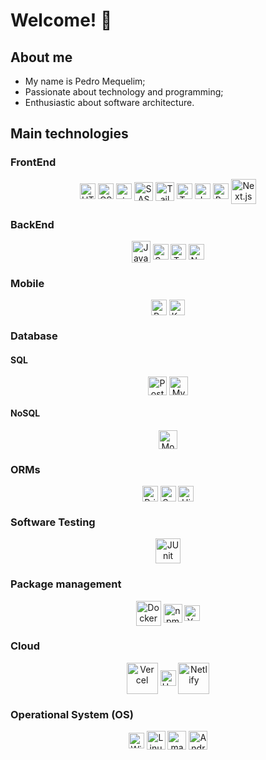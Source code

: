 # Welcome! 👋

<div>
  <h2>About me</h2>
  <ul>
    <li>My name is Pedro Mequelim;</li>
  	<li>Passionate about technology and programming;</li>
  	<li>Enthusiastic about software architecture.</li>
  </ul>
</div>

<div>
  <h2>Main technologies</h1>
  <h3>FrontEnd</h2>
  <div align="center">
    <img alt="HTML" height="25" width="25" align="center" src="https://cdn.jsdelivr.net/gh/devicons/devicon@latest/icons/html5/html5-original.svg" />
    <img alt="CSS" height="25" width="25" align="center" src="https://cdn.jsdelivr.net/gh/devicons/devicon@latest/icons/css3/css3-original.svg" />
    <img alt="styled-components" height="25" width="25" align="center" src="https://skillicons.dev/icons?i=styledcomponents" />
    <img alt="SASS" height="30" width="30" align="center" src="https://cdn.jsdelivr.net/gh/devicons/devicon@latest/icons/sass/sass-original.svg" />
    <img alt="Tailwind CSS" height="30" width="30" align="center" src="https://cdn.jsdelivr.net/gh/devicons/devicon@latest/icons/tailwindcss/tailwindcss-original.svg" />
    <img alt="TypeScript" height="25" width="25" align="center" src="https://cdn.jsdelivr.net/gh/devicons/devicon@latest/icons/typescript/typescript-original.svg" />
    <img alt="JavaScript" height="25" width="25" align="center" src="https://cdn.jsdelivr.net/gh/devicons/devicon@latest/icons/javascript/javascript-original.svg" />
    <img alt="React.js" height="25" width="25" align="center" src="https://cdn.jsdelivr.net/gh/devicons/devicon@latest/icons/react/react-original.svg" />
    <img alt="Next.js" height="40" width="40" align="center" src="https://cdn.jsdelivr.net/gh/devicons/devicon@latest/icons/nextjs/nextjs-original-wordmark.svg" />
    <!-- <img alt="Redux.js" height="25" width="25" align="center" src="https://cdn.jsdelivr.net/gh/devicons/devicon@latest/icons/redux/redux-original.svg" />
    <img alt="Vue.js" height="25" width="25" align="center" src="https://cdn.jsdelivr.net/gh/devicons/devicon@latest/icons/vuejs/vuejs-original.svg" />
    <img alt="Nuxt.js" height="25" width="25" align="center" src="https://cdn.jsdelivr.net/gh/devicons/devicon@latest/icons/nuxtjs/nuxtjs-original.svg" />
    <img alt="Vuetify" height="25" width="25" align="center" src="https://cdn.jsdelivr.net/gh/devicons/devicon@latest/icons/vuetify/vuetify-original.svg" />
    <img alt="Angular" height="35" width="35" align="center" src="https://cdn.jsdelivr.net/gh/devicons/devicon@latest/icons/angular/angular-original.svg" /> -->
  </div>
  <h3>BackEnd</h2>
  <div align="center">
    <img alt="Java" height="35" width="30" align="center" src="https://cdn.jsdelivr.net/gh/devicons/devicon@latest/icons/java/java-original.svg" />
    <img alt="Spring Boot" height="25" width="25" align="center" src="https://cdn.jsdelivr.net/gh/devicons/devicon@latest/icons/spring/spring-original.svg" />
    <img alt="TypeScript" height="25" width="25" align="center" src="https://cdn.jsdelivr.net/gh/devicons/devicon@latest/icons/typescript/typescript-original.svg" />
    <img alt="Node.js" height="25" width="25" align="center" src="https://cdn.jsdelivr.net/gh/devicons/devicon@latest/icons/nodejs/nodejs-original.svg" />
    <!-- <img alt="Dart" height="25" width="25" align="center" src="https://cdn.jsdelivr.net/gh/devicons/devicon@latest/icons/dart/dart-original.svg" />
    <img alt="Golang" height="35" width="35" align="center" src="https://cdn.jsdelivr.net/gh/devicons/devicon@latest/icons/go/go-original-wordmark.svg" />
    <img alt="C#" height="30" width="30" align="center" src="https://cdn.jsdelivr.net/gh/devicons/devicon@latest/icons/csharp/csharp-original.svg" />
    <img alt=".NET" height="30" width="30" align="center" src="https://cdn.jsdelivr.net/gh/devicons/devicon@latest/icons/dot-net/dot-net-original.svg" />
    <img alt=".NET Core" height="25" width="25" align="center" src="https://cdn.jsdelivr.net/gh/devicons/devicon@latest/icons/dotnetcore/dotnetcore-original.svg" /> -->
  </div>
  <h3>Mobile</h2>
  <div align="center">
    <img alt="React Native" height="25" width="25" align="center" src="https://cdn.jsdelivr.net/gh/devicons/devicon@latest/icons/react/react-original.svg" />
    <!-- <img alt="Flutter" height="25" width="25" align="center" src="https://cdn.jsdelivr.net/gh/devicons/devicon@latest/icons/flutter/flutter-original.svg" /> -->
    <img alt="Kotlin" height="25" width="25" align="center" src="https://cdn.jsdelivr.net/gh/devicons/devicon@latest/icons/kotlin/kotlin-original.svg" />
    <!-- <img alt="Swift" height="25" width="25" align="center" src="https://cdn.jsdelivr.net/gh/devicons/devicon@latest/icons/swift/swift-original.svg" /> -->
  </div>
  <!-- <h3>API</h2>
  <div align="center">
    <img alt="GraphQL" height="30" width="30" align="center" src="https://cdn.jsdelivr.net/gh/devicons/devicon@latest/icons/graphql/graphql-plain.svg" />
  </div> -->
  <h3>Database</h2>
  <div>
    <h4>SQL</h3>
    <div align="center">
      <img alt="PostgreSQL" height="30" width="30" align="center" src="https://cdn.jsdelivr.net/gh/devicons/devicon@latest/icons/postgresql/postgresql-original.svg" />
      <img alt="MySQL" height="30" width="30" align="center" src="https://cdn.jsdelivr.net/gh/devicons/devicon@latest/icons/mysql/mysql-original.svg" />
      <!-- <img alt="Oracle SQL" height="45" width="45" align="center" src="https://cdn.jsdelivr.net/gh/devicons/devicon@latest/icons/oracle/oracle-original.svg" />
      <img alt="SQL Server" height="30" width="30" align="center" src="https://cdn.jsdelivr.net/gh/devicons/devicon@latest/icons/microsoftsqlserver/microsoftsqlserver-original.svg" /> -->
    </div>
    <h4>NoSQL</h3>
    <div align="center">
      <img alt="MongoDB" height="30" width="30" align="center" src="https://cdn.jsdelivr.net/gh/devicons/devicon@latest/icons/mongodb/mongodb-original.svg" />
      <!-- <img alt="Cassandra" height="35" width="35" align="center" src="https://cdn.jsdelivr.net/gh/devicons/devicon@latest/icons/cassandra/cassandra-original.svg" />
      <img alt="DynamoDB" height="25" width="25" align="center" src="https://skillicons.dev/icons?i=dynamodb" /> -->
    </div>
  </div>
  <h3>ORMs</h2>
  <div align="center">
    <img alt="Prisma" height="25" width="25" align="center" src="https://cdn.jsdelivr.net/gh/devicons/devicon@latest/icons/prisma/prisma-original.svg" />
    <img alt="Sequelize" height="25" width="25" align="center" src="https://cdn.jsdelivr.net/gh/devicons/devicon@latest/icons/sequelize/sequelize-original.svg" />
    <img alt="Hibernate" height="25" width="25" align="center" src="https://cdn.jsdelivr.net/gh/devicons/devicon@latest/icons/hibernate/hibernate-original.svg" />
  </div>
  <h3>Software Testing</h2>
  <div align="center">
    <img alt="JUnit" height="40" width="40" align="center" src="https://cdn.jsdelivr.net/gh/devicons/devicon@latest/icons/junit/junit-original-wordmark.svg" />
    <!-- <img alt="Jest" height="25" width="25" align="center" src="https://cdn.jsdelivr.net/gh/devicons/devicon@latest/icons/jest/jest-plain.svg" />
    <img alt="Cypress" height="25" width="25" align="center" src="https://cdn.jsdelivr.net/gh/devicons/devicon@latest/icons/cypressio/cypressio-original.svg" />
    <img alt="Selenium" height="25" width="25" align="center" src="https://cdn.jsdelivr.net/gh/devicons/devicon@latest/icons/selenium/selenium-original.svg" /> -->
  </div>
  <h3>Package management</h2>
  <div align="center">
    <img alt="Docker" height="40" width="40" align="center" src="https://cdn.jsdelivr.net/gh/devicons/devicon@latest/icons/docker/docker-original.svg" />
    <img alt="npm" height="30" width="30" align="center" src="https://cdn.jsdelivr.net/gh/devicons/devicon@latest/icons/npm/npm-original-wordmark.svg" />
    <img alt="Yarn" height="25" width="25" align="center" src="https://cdn.jsdelivr.net/gh/devicons/devicon@latest/icons/yarn/yarn-original.svg" />
    <!-- <img alt="NuGet" height="30" width="30" align="center" src="https://cdn.jsdelivr.net/gh/devicons/devicon@latest/icons/nuget/nuget-original.svg" /> -->
  </div>
  <h3>Cloud</h2>
  <div align="center">
    <!-- <img alt="AWS" height="30" width="30" align="center" src="https://cdn.jsdelivr.net/gh/devicons/devicon@latest/icons/amazonwebservices/amazonwebservices-original-wordmark.svg" />
    <img alt="Azure" height="25" width="25" align="center" src="https://cdn.jsdelivr.net/gh/devicons/devicon@latest/icons/azure/azure-original.svg" /> -->
    <img alt="Vercel" height="50" width="50" align="center" src="https://cdn.jsdelivr.net/gh/devicons/devicon@latest/icons/vercel/vercel-original-wordmark.svg" />
    <img alt="Heroku" height="25" width="25" align="center" src="https://cdn.jsdelivr.net/gh/devicons/devicon@latest/icons/heroku/heroku-original.svg" />
    <img alt="Netlify" height="50" width="50" align="center" src="https://cdn.jsdelivr.net/gh/devicons/devicon@latest/icons/netlify/netlify-original-wordmark.svg" />
  </div>
  <h3>Operational System (OS)</h2>
  <div align="center">
    <img alt="Windows" height="25" width="25" align="center" src="https://cdn.jsdelivr.net/gh/devicons/devicon@latest/icons/windows11/windows11-original.svg" />
    <img alt="Linux" height="30" width="30" align="center" src="https://cdn.jsdelivr.net/gh/devicons/devicon@latest/icons/linux/linux-original.svg" />
    <img alt="macOS / iOS" height="30" width="30" align="center" src="https://cdn.jsdelivr.net/gh/devicons/devicon@latest/icons/apple/apple-original.svg" />
    <img alt="Android" height="30" width="30" align="center" src="https://cdn.jsdelivr.net/gh/devicons/devicon@latest/icons/android/android-plain.svg" />
  </div>
</div>
